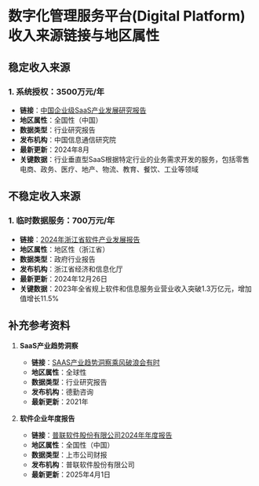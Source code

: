 # 数字化管理服务平台(Digital Platform)收入来源链接与地区属性

## 稳定收入来源

### 1. 系统授权：3500万元/年
- **链接**：[中国企业级SaaS产业发展研究报告](http://www.caict.ac.cn/kxyj/qwfb/ztbg/202408/P020240815374016912879.pdf)
- **地区属性**：全国性（中国）
- **数据类型**：行业研究报告
- **发布机构**：中国信息通信研究院
- **最新更新**：2024年8月
- **关键数据**：行业垂直型SaaS根据特定行业的业务需求开发的服务，包括零售电商、政务、医疗、地产、物流、教育、餐饮、工业等领域

## 不稳定收入来源

### 1. 临时数据服务：700万元/年
- **链接**：[2024年浙江省软件产业发展报告](https://jxt.zj.gov.cn/module/download/downfile.jsp?classid=0&filename=dfd78b756ebe45778191adacd0d2fdb2.pdf)
- **地区属性**：地区性（浙江省）
- **数据类型**：政府行业报告
- **发布机构**：浙江省经济和信息化厅
- **最新更新**：2024年12月26日
- **关键数据**：2023年全省规上软件和信息服务业营业收入突破1.3万亿元，增加值增长11.5%

## 补充参考资料

1. **SaaS产业趋势洞察**
   - **链接**：[SAAS产业趋势洞察乘风破浪会有时](https://www2.deloitte.com/content/dam/Deloitte/cn/Documents/technology-media-telecommunications/deloitte-cn-tmt-saas-trend-zh-211118.pdf)
   - **地区属性**：全球性
   - **数据类型**：行业研究报告
   - **发布机构**：德勤咨询
   - **最新更新**：2021年

2. **软件企业年度报告**
   - **链接**：[普联软件股份有限公司2024年年度报告](https://static.cninfo.com.cn/finalpage/2025-04-01/1222972153.PDF)
   - **地区属性**：全国性（中国）
   - **数据类型**：上市公司财报
   - **发布机构**：普联软件股份有限公司
   - **最新更新**：2025年4月1日
